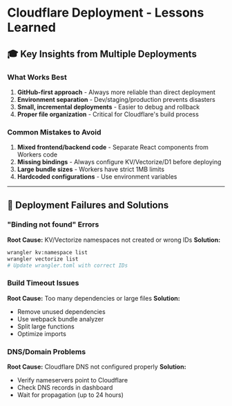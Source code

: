 # Cloudflare Deployment - Lessons Learned

## 🎓 Key Insights from Multiple Deployments

### What Works Best
1. **GitHub-first approach** - Always more reliable than direct deployment
2. **Environment separation** - Dev/staging/production prevents disasters
3. **Small, incremental deployments** - Easier to debug and rollback
4. **Proper file organization** - Critical for Cloudflare's build process

### Common Mistakes to Avoid
1. **Mixed frontend/backend code** - Separate React components from Workers code
2. **Missing bindings** - Always configure KV/Vectorize/D1 before deploying
3. **Large bundle sizes** - Workers have strict 1MB limits
4. **Hardcoded configurations** - Use environment variables

---

## 🚨 Deployment Failures and Solutions

### "Binding not found" Errors
**Root Cause:** KV/Vectorize namespaces not created or wrong IDs
**Solution:** 
```bash
wrangler kv:namespace list
wrangler vectorize list
# Update wrangler.toml with correct IDs
```

### Build Timeout Issues
**Root Cause:** Too many dependencies or large files
**Solution:**
- Remove unused dependencies
- Use webpack bundle analyzer
- Split large functions
- Optimize imports

### DNS/Domain Problems
**Root Cause:** Cloudflare DNS not configured properly
**Solution:**
- Verify nameservers point to Cloudflare
- Check DNS records in dashboard
- Wait for propagation (up to 24 hours)